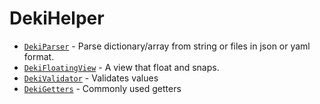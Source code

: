 # DekiHelper

- [`DekiParser`](./Documentation.docc/Parsing.md) - Parse dictionary/array from string or files in json or yaml format.
- [`DekiFloatingView`](./Documentation.docc/DekiFloatingView.md) - A view that float and snaps.
- [`DekiValidator`](./Documentation.docc/DekiValidator.md) - Validates values
- [`DekiGetters`](./Documentation.docc/DekiGetters.md) - Commonly used getters


